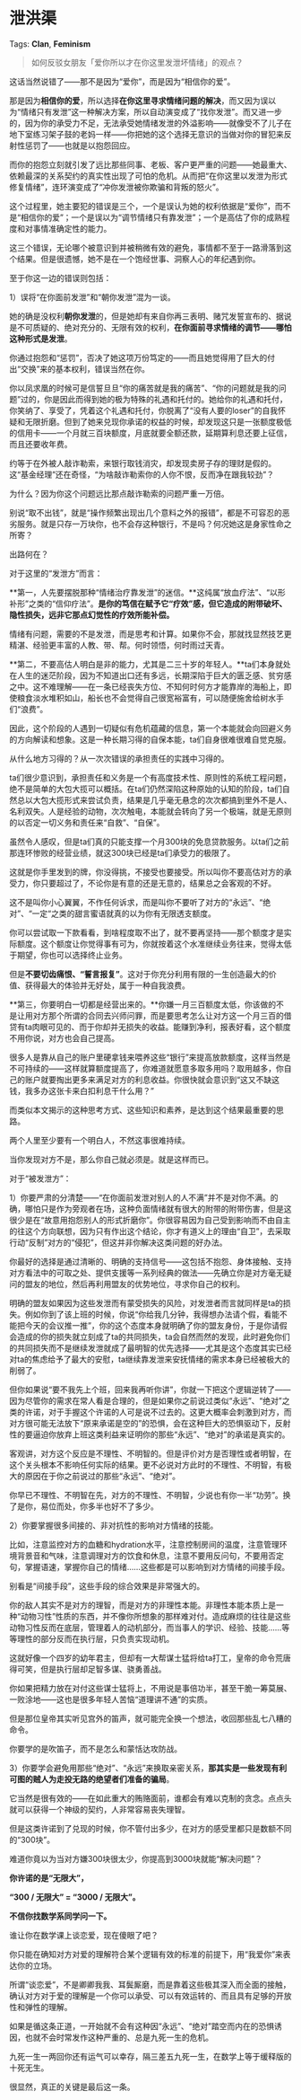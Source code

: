 # 泄洪渠

Tags: **Clan**, **Feminism**

> 如何反驳女朋友「爱你所以才在你这里发泄坏情绪」的观点？



这话当然说错了——那不是因为“爱你”，而是因为“相信你的爱”。

那是因为**相信你的爱**，所以选择**在你这里寻求情绪问题的解决**，而又因为误以为“情绪只有发泄”这一种解决方案，所以自动演变成了“找你发泄”。而又进一步的，因为你的承受力不足，无法承受她情绪发泄的外溢影响——就像受不了儿子在地下室练习架子鼓的老妈一样——你把她的这个选择无意识的当做对你的冒犯来反射性惩罚了——也就是以抱怨回应。

而你的抱怨立刻就引发了远比那些同事、老板、客户更严重的问题——她最重大、依赖最深的关系契约的真实性出现了可怕的危机。从而把“在你这里以发泄为形式修复情绪”，连环演变成了“冲你发泄被你欺骗和背叛的怒火”。

这个过程里，她主要犯的错误是三个，一个是误认为她的权利依据是“爱你”，而不是“相信你的爱”；一个是误以为“调节情绪只有靠发泄”；一个是高估了你的成熟程度和对事情准确定性的能力。

这三个错误，无论哪个被意识到并被稍微有效的避免，事情都不至于一路滑落到这个结果。但是很遗憾，她不是在一个饱经世事、洞察人心的年纪遇到你。

至于你这一边的错误则包括：

1）误将“在你面前发泄”和“朝你发泄”混为一谈。

她的确是没权利**朝你发泄**的，但是她却有来自你再三表明、赌咒发誓宣布的、据说是不可质疑的、绝对充分的、无限有效的权利，**在你面前寻求情绪的调节——哪怕这种形式是发泄**。

你通过抱怨和“惩罚”，否决了她这项万份笃定的——而且她觉得用了巨大的付出“交换”来的基本权利，错误当然在你。

你以凤求凰的时候可是信誓旦旦“你的痛苦就是我的痛苦”、“你的问题就是我的问题”过的，你是因此而得到她的极为特殊的礼遇和托付的。她给你的礼遇和托付，你笑纳了、享受了，凭着这个礼遇和托付，你脱离了“没有人要的loser”的自我怀疑和无限折磨。但到了她来兑现你承诺的权益的时候，却发现这只是一张额度极低的信用卡——一个月就三百块额度，月底就要全额还款，延期算利息还要上征信，而且还要收年费。

  


  


约等于在外被人敲诈勒索，来银行取钱消灾，却发现卖房子存的理财是假的。这“基金经理”还在奇怪，“为啥敲诈勒索你的人你不恨，反而净在跟我较劲”？

为什么？因为你这个问题远比那点敲诈勒索的问题严重一万倍。

别说“取不出钱”，就是“操作频繁出现出几个意料之外的报错”，都是不可容忍的恶劣服务。就是只存一万块你，也不会存这种银行，不是吗？何况她这是身家性命之所寄？

  


出路何在？

对于这里的“发泄方”而言：

**第一，人先要摆脱那种“情绪治疗靠发泄”的迷信。**这纯属“放血疗法”、“以形补形”之类的“信仰疗法”。**是你的笃信在赋予它“疗效”感，但它造成的附带破坏、隐性损失，远非它那点幻觉性的疗效所能补偿。**

情绪有问题，需要的不是发泄，而是思考和计算。如果你不会，那就找显然技艺更精湛、经验更丰富的人教、带、帮。何时领悟，何时雨过天青。

**第二，不要高估人明白是非的能力，尤其是二三十岁的年轻人。**ta们本身就处在人生的迷茫阶段，因为不知道出口还有多远，长期深陷于巨大的匮乏感、贫穷感之中。这不难理解——在一条已经丧失方位、不知何时何方才能靠岸的海船上，即使粮食淡水堆积如山，船长也不会觉得自己很宽裕富有，可以随便施舍给树水手们“浪费”。

因此，这个阶段的人遇到一切疑似有危机蕴藏的信息，第一个本能就会向回避义务的方向解读和想象。这是一种长期习得的自保本能，ta们自身很难很难自觉克服。

从什么地方习得的？从一次次错误的承担责任的实践中习得的。

ta们很少意识到，承担责任和义务是一个有高度技术性、原则性的系统工程问题，绝不是简单的大包大揽可以概括。在ta们仍然深陷这种原始的认知的阶段，ta们自然总以大包大揽形式来尝试负责，结果是几乎毫无悬念的次次都搞到里外不是人、名利双失。人是经验的动物，次次触电，本能就会转向了另一个极端，就是无原则的以否定一切义务和责任来“自救”、“自保”。

虽然令人感叹，但是ta们真的只能支撑一个月300块的免息贷款服务。以ta们之前那连环惨败的经营业绩，就这300块已经是ta们承受力的极限了。

这就是你手里发到的牌，你没得挑，不接受也要接受。所以叫你不要高估对方的承受力，你只要超过了，不论你是有意的还是无意的，结果总之会客观的不好。

这不是叫你小心翼翼，不作任何诉求，而是叫你不要听了对方的“永远”、“绝对”、“一定“之类的甜言蜜语就真的以为你有无限透支额度。

你可以尝试取一下款看看，到啥程度取不出了，就不要再坚持——那个额度才是实际额度。这个额度让你觉得事有可为，你就按着这个水准继续业务往来，觉得太低于期望，你也可以选择终止业务。

但是**不要切齿痛恨、“誓言报复”**。这对于你充分利用有限的一生创造最大的价值、获得最大的体验并无好处，属于一种自我浪费。

**第三，你要明白一切都是经营出来的。**你嫌一月三百额度太低，你该做的不是让用对方那个所谓的合同去兴师问罪，而是要思考怎么让对方这一个月三百的借贷有ta肉眼可见的、而于你却并无损失的收益。能赚到净利，报表好看，这个额度不用你说，对方也会自己提高。

很多人是靠从自己的账户里硬拿钱来喂养这些“银行”来提高放款额度，这样当然是不可持续的——这样就算额度提高了，你难道就愿意多取多用吗？取用越多，你自己的账户就要掏出更多来满足对方的利息收益。你很快就会意识到“这又不缺这钱，我多办这张卡来白扣利息干什么用？”

而类似本文揭示的这种思考方式、这些知识和素养，是达到这个结果最重要的思路。

两个人里至少要有一个明白人，不然这事很难持续。

当你发现对方不是，那么你自己就必须是。就是这样而已。

  


对于“被发泄方”：

1）你要严肃的分清楚——“在你面前发泄对别人的人不满”并不是对你不满。的确，哪怕只是作为旁观者在场，这种负面情绪就有很大的附带的附带伤害，但是这很少是在“故意用抱怨别人的形式折磨你”。你很容易因为自己受到影响而不由自主的往这个方向联想，因为只有作出这个结论，你才有道义上的理由“自卫”，去采取行动“反制”对方的“侵犯”，但这并非你解决这类问题的好办法。

你最好的选择是通过清晰的、明确的支持信号——这包括不抱怨、身体接触、支持对方看法中的可取之处、提供支援等一系列经典的做法——先确立你是对方毫无疑问的盟友的地位，然后再利用盟友的优势地位，寻求你自己的权利。

明确的盟友如果因为这些发泄而有蒙受损失的风险，对发泄者而言就同样是ta的损失。例如你到了该上班的时候，你说“你给我几分钟，我得想办法请个假，看能不能把今天的会议推一推”，你的这个态度本身就明确了你的盟友身份，于是你请假会造成的你的损失就立刻成了ta的共同损失，ta会自然而然的发现，此时避免你们的共同损失而不是继续发泄就成了最明智的优先选择——尤其是这个态度其实已经对ta的焦虑给予了最大的安慰，ta继续靠发泄来安抚情绪的需求本身已经被极大的削弱了。

但你如果说“要不我先上个班，回来我再听你讲”，你就一下把这个逻辑逆转了——因为尽管你的需求在常人看是合理的，但是如果你之前说过类似“永远”、“绝对”之类的许诺，对于手握这个许诺的人可是说不过去的。这更大概率会刺激到对方，而对方很可能无法放下“原来承诺是空的”的恐惧，会在这种巨大的恐惧驱动下，反射性的要逼迫你放弃上班这类利益来证明你的那些“永远”、“绝对”的承诺是真实的。

客观讲，对方这个反应是不理性、不明智的。但是评价对方是否理性或者明智，在这个关头根本不影响任何实际的结果。更不必说对方此时的不理性、不明智，有极大的原因在于你之前说过的那些“永远”、“绝对”。

你早已不理性、不明智在先，对方的不理性、不明智，少说也有你一半“功劳”。换了是你，易位而处，你多半也好不了多少。

2）你要掌握很多间接的、非对抗性的影响对方情绪的技能。

比如，注意监控对方的血糖和hydration水平，注意控制房间的温度，注意管理环境背景音和气味，注意调理对方的饮食和休息，注意不要用反问句，不要用否定句，掌握语速，掌握你自己的情绪……这些都是可以影响到对方情绪的间接手段。

别看是“间接手段”，这些手段的综合效果是非常强大的。

你的敌人其实不是对方的理智，而是对方的非理性本能。非理性本能本质上是一种“动物习性”性质的东西，并不像你所想象的那样难对付。造成麻烦的往往是这些动物习性反而在底层，管理着人的动机部分，而当事人的学识、经验、技能……等等理性的部分反而在执行层，只负责实现动机。

这就好像一个四岁的幼年君主，但却有一大帮谋士猛将给ta打工，皇帝的命令荒唐得可笑，但是执行层却足智多谋、骁勇善战。

你如果把精力放在对付这些谋士猛将上，不用说是事倍功半，甚至干脆一筹莫展、一败涂地——这也是很多年轻人苦恼“道理讲不通”的实质。

但是那位皇帝其实听见宫外的笛声，就可能完全换一个想法，收回那些乱七八糟的命令。

你要学的是吹笛子，而不是怎么和蒙恬达攻防战。

3）你要学会避免用那些“绝对”、“永远”来换取亲密关系，**那其实是一些发现有利可图的贼人为走投无路的绝望者们准备的骗局**。

它当然是很有效的——在如此重大的贿赂面前，谁都会有难以克制的贪念。点点头就可以获得一个神级的契约，人非常容易丧失理智。

但是这类许诺到了兑现的时候，你不管付出多少，在对方的感受里都只是数额不同的“300块”。

难道你竟以为当对方嫌300块很太少，你提高到3000块就能“解决问题”？

**你许诺的是“无限大”，**

**“300 / 无限大” = “3000 / 无限大”。**

**不信你找数学系同学问一下。**

谁让你在数学课上谈恋爱，现在傻眼了吧？

你只能在确知对方对爱的理解符合某个逻辑有效的标准的前提下，用“我爱你”来表达你的立场。

所谓“谈恋爱”，不是卿卿我我、耳鬓厮磨，而是靠着这些极其深入而全面的接触，确认对方对于爱的理解是一个你可以承受、可以有效运转的、而且具有足够的开放性和弹性的理解。

如果是循这条正道，一开始就不会有这种因“永远”、“绝对”踏空而内在的恐惧诱因，也就不会时常发作这种严重的、总是九死一生的危机。

九死一生一两回你还有运气可以幸存，隔三差五九死一生，在数学上等于缓释版的十死无生。

很显然，真正的关键是最后这一条。



